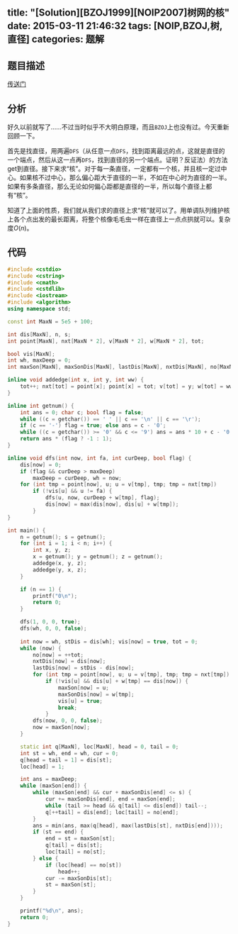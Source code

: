 title: "[Solution][BZOJ1999][NOIP2007]树网的核"
date: 2015-03-11 21:46:32
tags: [NOIP,BZOJ,树,直径]
categories: 题解
---
## 题目描述
[传送门](http://www.lydsy.com/JudgeOnline/problem.php?id=2281)

## 分析
好久以前就写了……不过当时似乎不大明白原理，而且`BZOJ`上也没有过。今天重新回顾一下。

首先是找直径，用两遍`DFS`（从任意一点`DFS`，找到距离最远的点，这就是直径的一个端点，然后从这一点再`DFS`，找到直径的另一个端点。证明？反证法）的方法get到直径。接下来求“核”。对于每一条直径，一定都有一个核，并且核一定过中心。如果核不过中心，那么偏心距大于直径的一半，不如在中心时为直径的一半。如果有多条直径，那么无论如何偏心距都是直径的一半，所以每个直径上都有“核”。

知道了上面的性质，我们就从我们求的直径上求“核”就可以了。用单调队列维护核上各个点出发的最长距离，将整个核像毛毛虫一样在直径上一点点拱就可以。复杂度$O(n)$。

<!--more-->
## 代码
```c++
#include <cstdio>
#include <cstring>
#include <cmath>
#include <cstdlib>
#include <iostream>
#include <algorithm>
using namespace std;

const int MaxN = 5e5 + 100;

int dis[MaxN], n, s;
int point[MaxN], nxt[MaxN * 2], v[MaxN * 2], w[MaxN * 2], tot;

bool vis[MaxN];
int wh, maxDeep = 0;
int maxSon[MaxN], maxSonDis[MaxN], lastDis[MaxN], nxtDis[MaxN], no[MaxN];

inline void addedge(int x, int y, int ww) {
    tot++; nxt[tot] = point[x]; point[x] = tot; v[tot] = y; w[tot] = ww;
}

inline int getnum() {
    int ans = 0; char c; bool flag = false;
    while ((c = getchar()) == ' ' || c == '\n' || c == '\r');
    if (c == '-') flag = true; else ans = c - '0';
    while ((c = getchar()) >= '0' && c <= '9') ans = ans * 10 + c - '0';
    return ans * (flag ? -1 : 1);
}

inline void dfs(int now, int fa, int curDeep, bool flag) {
    dis[now] = 0;
    if (flag && curDeep > maxDeep)
        maxDeep = curDeep, wh = now;
    for (int tmp = point[now], u; u = v[tmp], tmp; tmp = nxt[tmp])
        if (!vis[u] && u != fa) {
            dfs(u, now, curDeep + w[tmp], flag);
            dis[now] = max(dis[now], dis[u] + w[tmp]);
        }
}

int main() {
    n = getnum(); s = getnum();
    for (int i = 1; i < n; i++) {
        int x, y, z;
        x = getnum(); y = getnum(); z = getnum();
        addedge(x, y, z);
        addedge(y, x, z);
    }

    if (n == 1) {
        printf("0\n");
        return 0;
    }

    dfs(1, 0, 0, true);
    dfs(wh, 0, 0, false);
    
    int now = wh, stDis = dis[wh]; vis[now] = true, tot = 0;
    while (now) {
        no[now] = ++tot;
        nxtDis[now] = dis[now];
        lastDis[now] = stDis - dis[now];
        for (int tmp = point[now], u; u = v[tmp], tmp; tmp = nxt[tmp])
            if (!vis[u] && dis[u] + w[tmp] == dis[now]) {
                maxSon[now] = u;
                maxSonDis[now] = w[tmp];
                vis[u] = true;
                break;
            }
        dfs(now, 0, 0, false);
        now = maxSon[now];
    }    

    static int q[MaxN], loc[MaxN], head = 0, tail = 0;
    int st = wh, end = wh, cur = 0;
    q[head = tail = 1] = dis[st];
    loc[head] = 1;

    int ans = maxDeep;
    while (maxSon[end]) {
        while (maxSon[end] && cur + maxSonDis[end] <= s) {
            cur += maxSonDis[end], end = maxSon[end];
            while (tail >= head && q[tail] <= dis[end]) tail--;
            q[++tail] = dis[end]; loc[tail] = no[end];
        }
        ans = min(ans, max(q[head], max(lastDis[st], nxtDis[end])));
        if (st == end) {
            end = st = maxSon[st];
            q[tail] = dis[st];
            loc[tail] = no[st];
        } else {
            if (loc[head] == no[st])
                head++;
            cur -= maxSonDis[st];
            st = maxSon[st];
        }
    }

    printf("%d\n", ans);
    return 0;
}
```